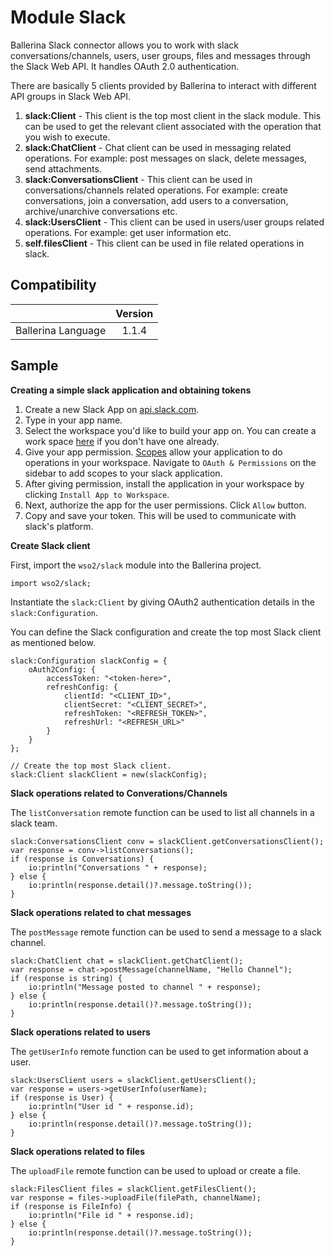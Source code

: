 # Module Slack

Ballerina Slack connector allows you to work with slack conversations/channels, users, user groups, files and messages through the Slack Web API.
It handles OAuth 2.0 authentication.

There are basically 5 clients provided by Ballerina to interact with different API groups in Slack Web API.
1. **slack:Client** - This client is the top most client in the slack module. This can be used to get the relevant client associated with the operation
that you wish to execute.
2. **slack:ChatClient** - Chat client can be used in messaging related operations. For example: post messages on slack, delete messages,
send attachments.
3. **slack:ConversationsClient** - This client can be used in conversations/channels related operations. For example: create conversations,
join a conversation, add users to a conversation, archive/unarchive conversations etc.
4. **slack:UsersClient** - This client can be used in users/user groups related operations. For example: get user information etc.
5. **self.filesClient** - This client can be used in file related operations in slack.

## Compatibility
|                     |    Version     |
|:-------------------:|:--------------:|
| Ballerina Language  | 1.1.4          |

## Sample

**Creating a simple slack application and obtaining tokens**

1. Create a new Slack App on [api.slack.com](https://api.slack.com/apps?new_granular_bot_app=1).
2. Type in your app name.
3. Select the workspace you'd like to build your app on. You can create a work space [here](https://slack.com/get-started#create) if you don't have one already.
4. Give your app permission. [Scopes](https://api.slack.com/scopes) allow your application to do operations in your workspace. Navigate to `OAuth & Permissions` on the sidebar to add scopes to your slack application. 
5. After giving permission, install the application in your workspace by clicking `Install App to Workspace`.
6. Next, authorize the app for the user permissions. Click `Allow` button.
7. Copy and save your token. This will be used to communicate with slack's platform.

**Create Slack client**

First, import the `wso2/slack` module into the Ballerina project.
```ballerina
import wso2/slack;
```
Instantiate the `slack:Client` by giving OAuth2 authentication details in the `slack:Configuration`. 

You can define the Slack configuration and create the top most Slack client as mentioned below. 
```ballerina
slack:Configuration slackConfig = {
    oAuth2Config: {
        accessToken: "<token-here>",
        refreshConfig: {
            clientId: "<CLIENT_ID>",
            clientSecret: "<CLIENT_SECRET>",
            refreshToken: "<REFRESH_TOKEN>",
            refreshUrl: "<REFRESH_URL>"
        }
    }
};

// Create the top most Slack client.
slack:Client slackClient = new(slackConfig);
```

**Slack operations related to Converations/Channels**

The `listConversation` remote function can be used to list all channels in a slack team. 

```ballerina
slack:ConversationsClient conv = slackClient.getConversationsClient();
var response = conv->listConversations();
if (response is Conversations) {    
    io:println("Conversations " + response);
} else {
    io:println(response.detail()?.message.toString());
}
```

**Slack operations related to chat messages**

The `postMessage` remote function can be used to send a message to a slack channel. 

```ballerina
slack:ChatClient chat = slackClient.getChatClient();
var response = chat->postMessage(channelName, "Hello Channel");
if (response is string) {    
    io:println("Message posted to channel " + response);
} else {
    io:println(response.detail()?.message.toString());
}
```

**Slack operations related to users**

The `getUserInfo` remote function can be used to get information about a user. 

```ballerina
slack:UsersClient users = slackClient.getUsersClient();
var response = users->getUserInfo(userName);
if (response is User) {    
    io:println("User id " + response.id);
} else {
    io:println(response.detail()?.message.toString());
}
```

**Slack operations related to files**

The `uploadFile` remote function can be used to upload or create a file. 

```ballerina
slack:FilesClient files = slackClient.getFilesClient();
var response = files->uploadFile(filePath, channelName);
if (response is FileInfo) {    
    io:println("File id " + response.id);
} else {
    io:println(response.detail()?.message.toString());
}
```